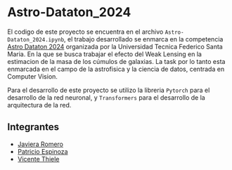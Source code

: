 # Astro-Dataton_2024

El codigo de este proyecto se encuentra en el archivo `Astro-Dataton_2024.ipynb`, el trabajo desarrollado se enmarca en la competencia [Astro Dataton 2024](https://dataton.inf.utfsm.cl) organizada por la Universidad Tecnica Federico Santa Maria. En la que se busca trabajar el efecto del Weak Lensing en la estimacion de la masa de los cúmulos de galaxias. La task por lo tanto esta enmarcada en el campo de la astrofisica y la ciencia de datos, centrada en Computer Vision.

Para el desarrollo de este proyecto se utilizo la libreria `Pytorch` para el desarrollo de la red neuronal, y `Transformers` para el desarrollo de la arquitectura de la red.

## Integrantes

- [Javiera Romero](https://github.com/javiromeroo)
- [Patricio Espinoza](https://github.com/patricioespinozaa)
- [Vicente Thiele](https://github.com/ElVichoSiu)
